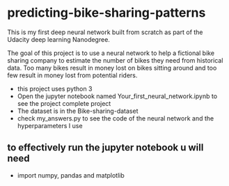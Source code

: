 # predicting-bike-sharing-patterns
This is my first deep neural network built from scratch as part of the Udacity deep learning Nanodegree.


The goal of this project is to use a neural network to help a fictional bike sharing company to estimate the number of bikes they need from historical data. Too many bikes result in money lost on bikes sitting around and too few result in money lost from potential riders.



* this project uses python 3
* Open the jupyter notebook named Your_first_neural_network.ipynb to see the project complete project
* The dataset is in the Bike-sharing-dataset
* check my_answers.py to see the code of the neural network and the hyperparameters I use

## to effectively run the jupyter notebook u will need 
* import numpy, pandas and matplotlib

